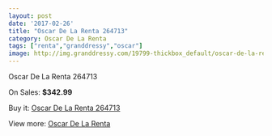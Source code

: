 ```yaml
---
layout: post
date: '2017-02-26'
title: "Oscar De La Renta 264713"
category: Oscar De La Renta
tags: ["renta","granddressy","oscar"]
image: http://img.granddressy.com/19799-thickbox_default/oscar-de-la-renta-264713.jpg
---
```

Oscar De La Renta 264713

On Sales: **$342.99**
<a href="https://www.granddressy.com/en/oscar-de-la-renta/18780-oscar-de-la-renta-264713.html"><amp-img layout="responsive" width="600" height="600" src="//img.granddressy.com/19799-thickbox_default/oscar-de-la-renta-264713.jpg" alt="Oscar De La Renta 264713 0" /></a>

Buy it: [Oscar De La Renta 264713](https://www.granddressy.com/en/oscar-de-la-renta/18780-oscar-de-la-renta-264713.html "Oscar De La Renta 264713")

View more: [Oscar De La Renta](https://www.granddressy.com/en/90-oscar-de-la-renta "Oscar De La Renta")